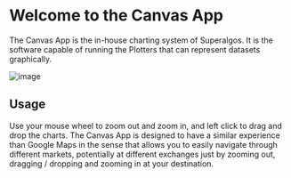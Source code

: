 # Welcome to the Canvas App

The Canvas App is the in-house charting system of Superalgos. It is the software capable of running the Plotters that can represent datasets graphically.

![image](https://user-images.githubusercontent.com/9479367/55588708-ca8f1e80-572e-11e9-9073-a591b1143171.png)

## Usage

Use your mouse wheel to zoom out and zoom in, and left click to drag and drop the charts. The Canvas App is designed to have a similar experience than Google Maps in the sense that allows you to easily navigate through different markets, potentially at different exchanges just by zooming out, dragging / dropping and zooming in at your destination.
